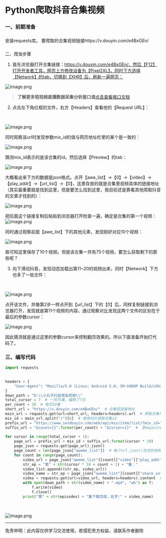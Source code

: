 
# Python爬取抖音合集视频


### 一、前期准备

### 
安装requests库。
要爬取的合集视频链接https://v.douyin.com/e4BxGEn/

### 
二、爬虫步骤


1.  首先浏览器打开合集链接：https://v.douyin.com/e4BxGEn/，然后【F12】打开开发者工具，网页上方修改设备为【Pixel2XL】，同时下方选择【Network】的tab，切换到【XHR】后，刷新一遍网页： 


 
![image.png](https://cdn.nlark.com/yuque/0/2021/png/97322/1632123168852-a3702d37-3157-4eb4-a90e-91baf6dfac0f.png#clientId=ubbd5c1b3-b373-4&from=paste&height=337&id=u13abe48d&name=image.png&originHeight=673&originWidth=1546&originalType=binary&ratio=1&size=110038&status=done&style=none&taskId=uceef7bbe-2aad-4f66-b30b-c97cfe01e34&width=773)
​

>**了解更多短视频直播数据采集分析接口请**[点击查看接口文档](https://docs.qq.com/doc/DU3RKUFVFdVhQbXlR) 

 

2.  点击左下角红框的文件，右方【Headers】查看他的【Request URL】： 

​


 
![image.png](https://cdn.nlark.com/yuque/0/2021/png/97322/1632123181307-0edb47b3-dd58-4803-8d9e-7bbe747b4c2e.png#clientId=ubbd5c1b3-b373-4&from=paste&height=66&id=u788ede94&name=image.png&originHeight=132&originWidth=1240&originalType=binary&ratio=1&size=19049&status=done&style=none&taskId=u1cd7f080-a52f-45b5-826b-164bfd56e5a&width=620)


 

同时观察该url时发现参数mix_id的值与网页地址栏里的某个是一致的：
​


 
![image.png](https://cdn.nlark.com/yuque/0/2021/png/97322/1632123191301-44bb5b05-c74a-4099-a770-09f35e2976e7.png#clientId=ubbd5c1b3-b373-4&from=paste&height=23&id=u09074c46&name=image.png&originHeight=46&originWidth=1516&originalType=binary&ratio=1&size=15033&status=done&style=none&taskId=u8819dc11-677b-4362-b62d-350a75a6365&width=758)


 

猜测mix_id表示的是该合集的id。然后选择【Preview】的tab：
​


 
![image.png](https://cdn.nlark.com/yuque/0/2021/png/97322/1632123203497-a0733f7e-dec1-4b3f-838b-345740508b76.png#clientId=ubbd5c1b3-b373-4&from=paste&height=50&id=u64fc5f8b&name=image.png&originHeight=100&originWidth=1072&originalType=binary&ratio=1&size=13353&status=done&style=none&taskId=ud29fff71-bd9e-4c5c-9ae8-47088ef8a07&width=536)


 

大概看出来下方的数据是json格式。点开【awe_list】→【0】→【video】→【play_addr】→【url_list】→【0】，这里存放的就是合集里视频具体的链接地址（其实最重要就是找到这里，但是要怎么找到这里，我目前还是靠看其他爬取抖音的文章才找到的）：
​


 
![image.png](https://cdn.nlark.com/yuque/0/2021/png/97322/1632123216660-65cb40c2-1589-4881-a157-57354cb55ced.png#clientId=ubbd5c1b3-b373-4&from=paste&height=92&id=u552469de&name=image.png&originHeight=184&originWidth=1481&originalType=binary&ratio=1&size=50662&status=done&style=none&taskId=u9aa5a9cb-f72d-45f1-8aa0-3c9fcae08a4&width=740.5)


 

 

把后面这个链接复制后粘贴到浏览器打开检查一遍，确定是合集的第一个视频：
![image.png](https://cdn.nlark.com/yuque/0/2021/png/97322/1632123234631-dc2cfbc6-9a44-4444-98f8-78909562a283.png#clientId=ubbd5c1b3-b373-4&from=paste&height=456&id=uc9c5c2c4&name=image.png&originHeight=911&originWidth=526&originalType=binary&ratio=1&size=813401&status=done&style=none&taskId=ubb059aca-83c7-4013-95f9-7a95f6f566b&width=263)


 

同时通过观察前面【awe_list】下的其他元素，发现刚好对应10个视频：
​


 
![image.png](https://cdn.nlark.com/yuque/0/2021/png/97322/1632123245394-a4609b52-01a8-4907-a563-a817d22a451c.png#clientId=ubbd5c1b3-b373-4&from=paste&height=111&id=u8a7949b1&name=image.png&originHeight=221&originWidth=137&originalType=binary&ratio=1&size=5472&status=done&style=none&taskId=ud1d2b01a-e99e-4a4b-8dd8-263b39bb7e9&width=68.5)


 

故可知这里保存了10个视频。但是该合集一共有75个视频，要怎么获取剩下的那些呢？


3. 向下滑动抖音，发现动态加载出第11~20的视频出来，同时【Network】下方也多了一些文件：

​


 
![image.png](https://cdn.nlark.com/yuque/0/2021/png/97322/1632123267743-552116c2-8c97-427f-9872-68615748d970.png#clientId=ubbd5c1b3-b373-4&from=paste&height=142&id=u16a177c7&name=image.png&originHeight=283&originWidth=565&originalType=binary&ratio=1&size=18239&status=done&style=none&taskId=u0c47ca8a-0359-453e-8e14-8992724845a&width=282.5)


 

点开该文件，并像第2步一样点开到【url_list】下的【0】后，同样复制链接到浏览器打开，发现就是第11个视频的内容。通过观察对比发现这两个文件的区别在于最后的参数cursor：
​


 
![image.png](https://cdn.nlark.com/yuque/0/2021/png/97322/1632123276495-61b29f57-cc98-493e-b4ce-3f9463062974.png#clientId=ubbd5c1b3-b373-4&from=paste&height=86&id=u0a036b8a&name=image.png&originHeight=171&originWidth=378&originalType=binary&ratio=1&size=8323&status=done&style=none&taskId=u802cd818-f44f-4f5e-8979-268b827eea7&width=189)


 

因此猜测就是通过这里的参数cursor来控制翻页效果的。所以下面准备开始打代码了。





### 三、编写代码


```python
import requests
 
 
headers = {
	"User-Agent": "Mozilla/5.0 (Linux; Android 5.0; SM-G900P Build/LRX21T) AppleWebKit/537.36 (KHTML, like Gecko) Chrome/77.0.3865.120 Mobile Safari/537.36"
}
down_path = "D:\\小丸子抖音爬虫视频\\"
total_cursor = 7  # 一共75集，偏移了7页
per_count = 10  # 每页10集
short_url = "https://v.douyin.com/e4BxGEn/"  # 合集短连接地址
main_url = requests.get(url=short_url, headers=headers).url  # 获取合集地址栏url
mix_id = main_url.split("/")[6]  # 使用切片获取合集id
prefix_url = "https://www.iesdouyin.com/web/api/mix/item/list/?mix_id="  # 【Requests URL】-前面部分
suffix_url = "&count={}".format(per_count) + "&cursor={}"  # 【Requests URL】-后面部分
 
for cursor in range(total_cursor + 1):
	page_url = prefix_url + mix_id + suffix_url.format(cursor * 10)		# 页面url
	page_json = requests.get(page_url).json()
	page_count = len(page_json["aweme_list"])  # 每个url.json()包含的视频数量
	for count in range(page_count):
		video_url = page_json["aweme_list"][count]["video"]["play_addr"]["url_list"][0]
		str_ep = "第" + str(cursor * 10 + count + 1) + "集："
		video_list.append((str_ep, video_url))
		video_name = str_ep + page_json["aweme_list"][count]["share_info"]["share_title"].replace(" ", "")  # 第几集名字
		video = requests.get(url=video_url, headers=headers).content  # 第几集的视频文件
		with open(down_path + str(video_name) + ".mp4", "wb") as f:
			f.write(video)
			f.close()
		print("第" + str(episodes) + "集下载完成，名字:" + video_name)
```
​


 
![image.png](https://cdn.nlark.com/yuque/0/2021/png/97322/1632123298804-c68d7bf2-010c-4c90-adb5-33aaac4d58a5.png#clientId=ubbd5c1b3-b373-4&from=paste&height=284&id=ue7762512&name=image.png&originHeight=568&originWidth=918&originalType=binary&ratio=1&size=310532&status=done&style=none&taskId=uda9681ea-fb6e-4c7a-b453-32479f36682&width=459)

 

___________________ 

免责申明：此内容仅供学习交流使用，若侵犯贵方权益，请联系作者删除 
